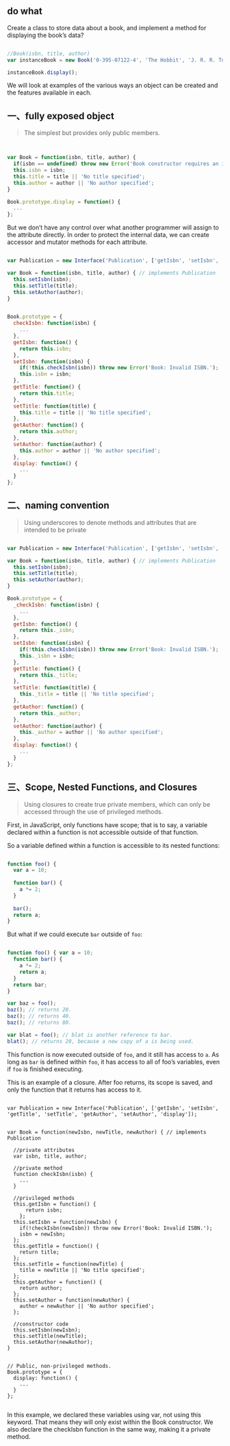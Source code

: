 ## do what

Create a class to store data about a book, and implement a method for displaying the book’s data?


```javascript

//Book(isbn, title, author)
var instanceBook = new Book('0-395-07122-4', 'The Hobbit', 'J. R. R. Tolkien')

instanceBook.display();

```

We will look at examples of the various ways an object can be created and the features available in each.


## 一、fully exposed object

> The simplest but provides only public members.

```javascript


var Book = function(isbn, title, author) {
  if(isbn == undefined) throw new Error('Book constructor requires an isbn.');    
  this.isbn = isbn;
  this.title = title || 'No title specified';
  this.author = author || 'No author specified';
}

Book.prototype.display = function() { 
  ...
};

```

But we don’t have any control over what another programmer will assign to the attribute directly. In order to protect the internal data, we can create accessor and mutator methods for each attribute. 

```javascript

var Publication = new Interface('Publication', ['getIsbn', 'setIsbn', 'getTitle', 'setTitle', 'getAuthor', 'setAuthor', 'display']);

var Book = function(isbn, title, author) { // implements Publication 
  this.setIsbn(isbn);
  this.setTitle(title);
  this.setAuthor(author);
}


Book.prototype = {
  checkIsbn: function(isbn) {
    ...
  },
  getIsbn: function() {
    return this.isbn; 
  },
  setIsbn: function(isbn) {
    if(!this.checkIsbn(isbn)) throw new Error('Book: Invalid ISBN.'); 
    this.isbn = isbn;
  },
  getTitle: function() { 
    return this.title;
  },
  setTitle: function(title) {
    this.title = title || 'No title specified'; 
  },
  getAuthor: function() { 
    return this.author;
  },
  setAuthor: function(author) {
    this.author = author || 'No author specified'; 
  },
  display: function() { 
    ...
  }
};

```


## 二、naming convention

> Using underscores to denote methods and attributes that are intended to be private

```javascript

var Publication = new Interface('Publication', ['getIsbn', 'setIsbn', 'getTitle', 'setTitle', 'getAuthor', 'setAuthor', 'display']);

var Book = function(isbn, title, author) { // implements Publication 
  this.setIsbn(isbn);
  this.setTitle(title);
  this.setAuthor(author);
}

Book.prototype = {
  _checkIsbn: function(isbn) {
    ...
  },
  getIsbn: function() {
    return this._isbn; 
  },
  setIsbn: function(isbn) {
    if(!this.checkIsbn(isbn)) throw new Error('Book: Invalid ISBN.'); 
    this._isbn = isbn;
  },
  getTitle: function() { 
    return this._title;
  },
  setTitle: function(title) {
    this._title = title || 'No title specified'; 
  },
  getAuthor: function() { 
    return this._author;
  },
  setAuthor: function(author) {
    this._author = author || 'No author specified'; 
  },
  display: function() { 
    ...
  }
};

```

## 三、Scope, Nested Functions, and Closures

> Using closures to create true private members, which can only be accessed through the use of privileged methods.

First, in JavaScript, only functions have scope; that is to say, a variable declared within a function is not accessible outside of that function. 

So a variable defined within a function is accessible to its nested functions:

```javascript

function foo() {
  var a = 10;
  
  function bar() {
    a *= 2;
  }
  
  bar();
  return a;
}


```

But what if we could execute `bar` outside of `foo`:

```javascript

function foo() { var a = 10;
  function bar() { 
    a *= 2;
    return a;
  }
  return bar; 
}

var baz = foo();
baz(); // returns 20.
baz(); // returns 40.
baz(); // returns 80.

var blat = foo(); // blat is another reference to bar. 
blat(); // returns 20, because a new copy of a is being used.

```

This function is now executed outside of `foo`, and it still has access to `a`. As long as `bar` is defined within `foo`, it has access to all of foo’s variables, even if `foo` is finished executing.

This is an example of a closure. After foo returns, its scope is saved, and only the function that it returns has access to it.

```

var Publication = new Interface('Publication', ['getIsbn', 'setIsbn', 'getTitle', 'setTitle', 'getAuthor', 'setAuthor', 'display']);


var Book = function(newIsbn, newTitle, newAuthor) { // implements Publication

  //private attributes
  var isbn, title, author;
  
  //private method
  function checkIsbn(isbn) {
    ...
  }
  
  //privileged methods
  this.getIsbn = function() {
      return isbn;
    };
  this.setIsbn = function(newIsbn) {
    if(!checkIsbn(newIsbn)) throw new Error('Book: Invalid ISBN.'); 
    isbn = newIsbn;
  };
  this.getTitle = function() { 
    return title;
  };
  this.setTitle = function(newTitle) {
    title = newTitle || 'No title specified';
  };
  this.getAuthor = function() {
    return author;
  };
  this.setAuthor = function(newAuthor) {
    author = newAuthor || 'No author specified'; 
  };

  //constructor code
  this.setIsbn(newIsbn);
  this.setTitle(newTitle); 
  this.setAuthor(newAuthor);
}


// Public, non-privileged methods. 
Book.prototype = {
  display: function() {
    ...
  } 
};


```

In this example, we declared these variables using var, not using this keyword.  That means they will only exist within the Book constructor. We also declare the checkIsbn function in the same way, making it a private method.


